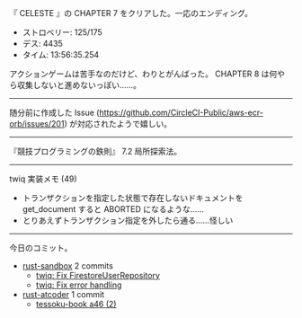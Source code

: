 『 CELESTE 』の CHAPTER 7 をクリアした。一応のエンディング。

- ストロベリー: 125/175
- デス: 4435
- タイム: 13:56:35.254

アクションゲームは苦手なのだけど、わりとがんばった。 CHAPTER 8 は何やら収集しないと進めないっぽい……。

---

随分前に作成した Issue (<https://github.com/CircleCI-Public/aws-ecr-orb/issues/201>) が対応されたようで嬉しい。

---

『競技プログラミングの鉄則』 7.2 局所探索法。

---

twiq 実装メモ (49)

- トランザクションを指定した状態で存在しないドキュメントを get_document すると ABORTED になるような……
- とりあえずトランザクション指定を外したら通る……怪しい

---

今日のコミット。

- [rust-sandbox](https://github.com/bouzuya/rust-sandbox) 2 commits
  - [twiq: Fix FirestoreUserRepository](https://github.com/bouzuya/rust-sandbox/commit/9bfdda9a6991c4b0c12844ffb206cc72efdfa1d9)
  - [twiq: Fix error handling](https://github.com/bouzuya/rust-sandbox/commit/4f4b9fa84d78c3a03ea7c6cdcfa523042baf0f90)
- [rust-atcoder](https://github.com/bouzuya/rust-atcoder) 1 commit
  - [tessoku-book a46 (2)](https://github.com/bouzuya/rust-atcoder/commit/d8275f20e3e985d4b08f702b9b494bb534991e5c)
